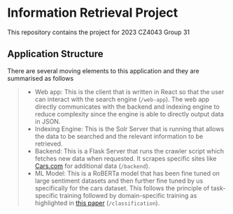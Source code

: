 # Information Retrieval Project

This repository contains the project for 2023 CZ4043 Group 31

## Application Structure

There are several moving elements to this application and they are summarised as follows

> - Web app: This is the client that is written in React so that the user can interact with the search engine (`/web-app`). The web app directly communicates with the backend and indexing engine to reduce complexity since the engine is able to directly output data in JSON.
> - Indexing Engine: This is the Solr Server that is running that allows the data to be searched and the relevant information to be retrieved.
> - Backend: This is a Flask Server that runs the crawler script which fetches new data when requested. It scrapes specific sites like [Cars.com](https://cars.com) for additional data (`/backend`).
> - ML Model: This is a RoBERTa model that has been fine tuned on large sentiment datasets and then further fine tuned by us specifically for the cars dataset. This follows the principle of task-specific training followed by domain-specific training as highlighted in [this paper](https://arxiv.org/abs/1905.05583) (`/classification`).

